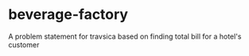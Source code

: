 # beverage-factory
A problem statement for travsica based on finding total bill for a hotel's customer

